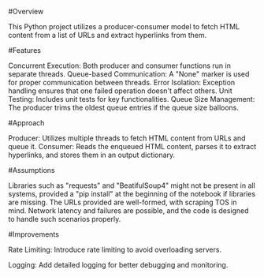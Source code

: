 #Overview

This Python project utilizes a producer-consumer model to fetch HTML content from a list of URLs and extract hyperlinks from them. 

#Features

Concurrent Execution: Both producer and consumer functions run in separate threads.
Queue-based Communication: A "None" marker is used for proper communication between threads.
Error Isolation: Exception handling ensures that one failed operation doesn't affect others.
Unit Testing: Includes unit tests for key functionalities.
Queue Size Management: The producer trims the oldest queue entries if the queue size balloons.

#Approach

Producer: Utilizes multiple threads to fetch HTML content from URLs and queue it.
Consumer: Reads the enqueued HTML content, parses it to extract hyperlinks, and stores them in an output dictionary.

#Assumptions

Libraries such as "requests" and "BeatifulSoup4" might not be present in all systems, provided a "pip install" at the beginning of the notebook if libraries are missing. The URLs provided are well-formed, with scraping TOS in mind.
Network latency and failures are possible, and the code is designed to handle such scenarios properly.

#Improvements

Rate Limiting: Introduce rate limiting to avoid overloading servers.

Logging: Add detailed logging for better debugging and monitoring.
